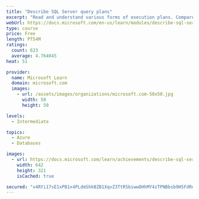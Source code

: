 ```yaml
---
title: "Describe SQL Server query plans"
excerpt: "Read and understand various forms of execution plans. Compare estimated vs actual plans. Learn how and why plans are generated."
webUrl: https://docs.microsoft.com/en-us/learn/modules/describe-sql-server-query-plans/
type: course
price: Free
length: PT54M
ratings:
  count: 623
  average: 4.764045
heat: 51

provider:
  name: Microsoft Learn
  domain: microsoft.com
  images:
    - url: /assets/images/organizations/microsoft.com-50x50.jpg
      width: 50
      height: 50

levels:
  - Intermediate

topics:
  - Azure
  - Databases

images:
  - url: https://docs.microsoft.com/learn/achievements/describe-sql-server-query-plans-social.png
    width: 642
    height: 321
    isCached: true

secured: "v4RYi17sE1xPB1x4PLdmShkBZB1XqvZ3TtRSbiwwOHhMY4zTPNBbsb9H5FdRqMTnXakQ1AGdWunM4ZsbpfIEfZjdgsVg91hhBDknK2xaOOU8CLTkcT7Bt4ki/tBXWPH3SGDS9PR0BO/GsQmZH4Ty/iJnwijMWc7hmOo0BIyAaHGUbz6gG9dYVuZ8GIiWRdPM0NZd1+lm1caJ7GNtBXd0PDREI9brq8/8TsbSRoXLavEgiwCmUpjLYClT4PFt+avsoX725W07YA0xXHMLpH6fnIrieqcFgZOlOBZc3TeND+/z5XNRcUMG9pL2fnU9CAzZLqqvbky9Y0t0BkHHXPS9qux87rECY+3MWDEWZZ/IHhbDID9aXpUJXbLDIXcBBOyW3Oo1By89+2y1zCdZm+cf1EsGaMiPIXAgcvwexj8lGR0=;81wBg3otJ4E4jV5/niCH8g=="
---
```



